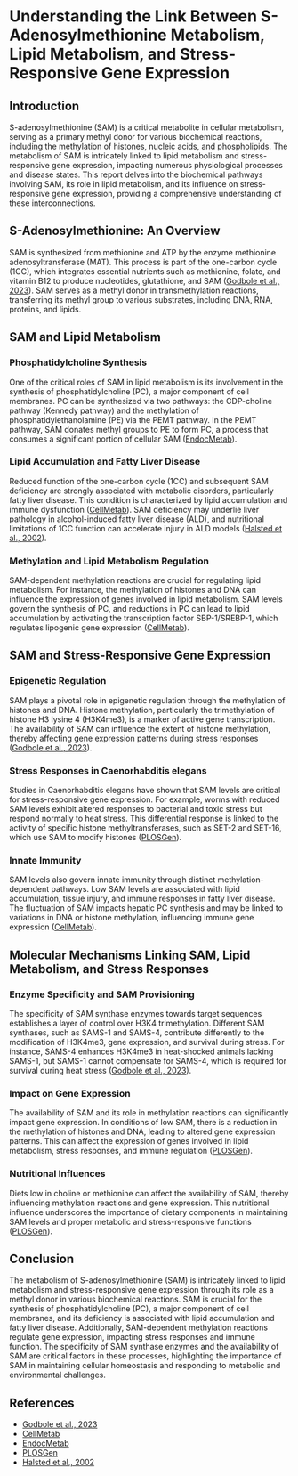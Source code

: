 # Understanding the Link Between S-Adenosylmethionine Metabolism, Lipid Metabolism, and Stress-Responsive Gene Expression

## Introduction

S-adenosylmethionine (SAM) is a critical metabolite in cellular metabolism, serving as a primary methyl donor for various biochemical reactions, including the methylation of histones, nucleic acids, and phospholipids. The metabolism of SAM is intricately linked to lipid metabolism and stress-responsive gene expression, impacting numerous physiological processes and disease states. This report delves into the biochemical pathways involving SAM, its role in lipid metabolism, and its influence on stress-responsive gene expression, providing a comprehensive understanding of these interconnections.

## S-Adenosylmethionine: An Overview

SAM is synthesized from methionine and ATP by the enzyme methionine adenosyltransferase (MAT). This process is part of the one-carbon cycle (1CC), which integrates essential nutrients such as methionine, folate, and vitamin B12 to produce nucleotides, glutathione, and SAM ([Godbole et al., 2023](https://doi.org/10.7554/eLife.79511)). SAM serves as a methyl donor in transmethylation reactions, transferring its methyl group to various substrates, including DNA, RNA, proteins, and lipids.

## SAM and Lipid Metabolism

### Phosphatidylcholine Synthesis

One of the critical roles of SAM in lipid metabolism is its involvement in the synthesis of phosphatidylcholine (PC), a major component of cell membranes. PC can be synthesized via two pathways: the CDP-choline pathway (Kennedy pathway) and the methylation of phosphatidylethanolamine (PE) via the PEMT pathway. In the PEMT pathway, SAM donates methyl groups to PE to form PC, a process that consumes a significant portion of cellular SAM ([EndocMetab](https://doi.org/10.1016/j.tem.2018.01.001)).

### Lipid Accumulation and Fatty Liver Disease

Reduced function of the one-carbon cycle (1CC) and subsequent SAM deficiency are strongly associated with metabolic disorders, particularly fatty liver disease. This condition is characterized by lipid accumulation and immune dysfunction ([CellMetab](https://doi.org/10.1016/j.cmet.2015.07.013)). SAM deficiency may underlie liver pathology in alcohol-induced fatty liver disease (ALD), and nutritional limitations of 1CC function can accelerate injury in ALD models ([Halsted et al., 2002](https://doi.org/10.1016/S0899-9007(02)00708-6)).

### Methylation and Lipid Metabolism Regulation

SAM-dependent methylation reactions are crucial for regulating lipid metabolism. For instance, the methylation of histones and DNA can influence the expression of genes involved in lipid metabolism. SAM levels govern the synthesis of PC, and reductions in PC can lead to lipid accumulation by activating the transcription factor SBP-1/SREBP-1, which regulates lipogenic gene expression ([CellMetab](https://doi.org/10.1016/j.cmet.2015.07.013)).

## SAM and Stress-Responsive Gene Expression

### Epigenetic Regulation

SAM plays a pivotal role in epigenetic regulation through the methylation of histones and DNA. Histone methylation, particularly the trimethylation of histone H3 lysine 4 (H3K4me3), is a marker of active gene transcription. The availability of SAM can influence the extent of histone methylation, thereby affecting gene expression patterns during stress responses ([Godbole et al., 2023](https://doi.org/10.7554/eLife.79511)).

### Stress Responses in Caenorhabditis elegans

Studies in Caenorhabditis elegans have shown that SAM levels are critical for stress-responsive gene expression. For example, worms with reduced SAM levels exhibit altered responses to bacterial and toxic stress but respond normally to heat stress. This differential response is linked to the activity of specific histone methyltransferases, such as SET-2 and SET-16, which use SAM to modify histones ([PLOSGen](https://doi.org/10.1371/journal.pgen.1007812)).

### Innate Immunity

SAM levels also govern innate immunity through distinct methylation-dependent pathways. Low SAM levels are associated with lipid accumulation, tissue injury, and immune responses in fatty liver disease. The fluctuation of SAM impacts hepatic PC synthesis and may be linked to variations in DNA or histone methylation, influencing immune gene expression ([CellMetab](https://doi.org/10.1016/j.cmet.2015.07.013)).

## Molecular Mechanisms Linking SAM, Lipid Metabolism, and Stress Responses

### Enzyme Specificity and SAM Provisioning

The specificity of SAM synthase enzymes towards target sequences establishes a layer of control over H3K4 trimethylation. Different SAM synthases, such as SAMS-1 and SAMS-4, contribute differently to the modification of H3K4me3, gene expression, and survival during stress. For instance, SAMS-4 enhances H3K4me3 in heat-shocked animals lacking SAMS-1, but SAMS-1 cannot compensate for SAMS-4, which is required for survival during heat stress ([Godbole et al., 2023](https://doi.org/10.7554/eLife.79511)).

### Impact on Gene Expression

The availability of SAM and its role in methylation reactions can significantly impact gene expression. In conditions of low SAM, there is a reduction in the methylation of histones and DNA, leading to altered gene expression patterns. This can affect the expression of genes involved in lipid metabolism, stress responses, and immune regulation ([PLOSGen](https://doi.org/10.1371/journal.pgen.1007812)).

### Nutritional Influences

Diets low in choline or methionine can affect the availability of SAM, thereby influencing methylation reactions and gene expression. This nutritional influence underscores the importance of dietary components in maintaining SAM levels and proper metabolic and stress-responsive functions ([PLOSGen](https://doi.org/10.1371/journal.pgen.1007812)).

## Conclusion

The metabolism of S-adenosylmethionine (SAM) is intricately linked to lipid metabolism and stress-responsive gene expression through its role as a methyl donor in various biochemical reactions. SAM is crucial for the synthesis of phosphatidylcholine (PC), a major component of cell membranes, and its deficiency is associated with lipid accumulation and fatty liver disease. Additionally, SAM-dependent methylation reactions regulate gene expression, impacting stress responses and immune function. The specificity of SAM synthase enzymes and the availability of SAM are critical factors in these processes, highlighting the importance of SAM in maintaining cellular homeostasis and responding to metabolic and environmental challenges.

## References

- [Godbole et al., 2023](https://doi.org/10.7554/eLife.79511)
- [CellMetab](https://doi.org/10.1016/j.cmet.2015.07.013)
- [EndocMetab](https://doi.org/10.1016/j.tem.2018.01.001)
- [PLOSGen](https://doi.org/10.1371/journal.pgen.1007812)
- [Halsted et al., 2002](https://doi.org/10.1016/S0899-9007(02)00708-6)